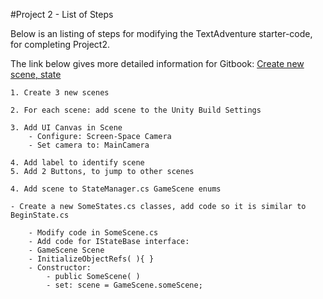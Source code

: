 #Project 2 - List of Steps

Below is an listing of steps for modifying the TextAdventure starter-code, for completing Project2. 

The link below gives more detailed information for Gitbook: [Create new scene, state](/project-2-create-new-scene-and-state.md)

    1. Create 3 new scenes
    
    2. For each scene: add scene to the Unity Build Settings
    
    3. Add UI Canvas in Scene
        - Configure: Screen-Space Camera
        - Set camera to: MainCamera
        
    4. Add label to identify scene
    5. Add 2 Buttons, to jump to other scenes
    
    4. Add scene to StateManager.cs GameScene enums
    
    - Create a new SomeStates.cs classes, add code so it is similar to BeginState.cs
    
        - Modify code in SomeScene.cs
        - Add code for IStateBase interface:
        - GameScene Scene
        - InitializeObjectRefs( ){ }
        - Constructor:
            - public SomeScene( )
            - set: scene = GameScene.someScene;
        
    